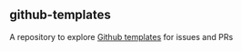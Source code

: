 github-templates
---

A repository to explore [Github templates](https://help.github.com/en/github/building-a-strong-community/using-templates-to-encourage-useful-issues-and-pull-requests) for issues and PRs

